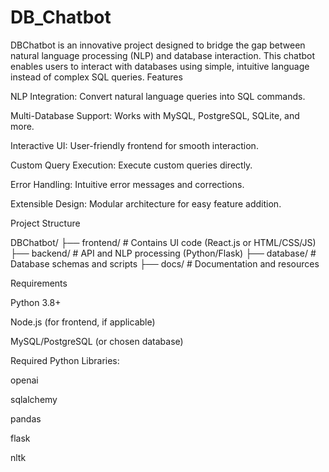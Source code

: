 # DB_Chatbot
DBChatbot is an innovative project designed to bridge the gap between natural language processing (NLP) and database interaction. This chatbot enables users to interact with databases using simple, intuitive language instead of complex SQL queries.
Features

NLP Integration: Convert natural language queries into SQL commands.

Multi-Database Support: Works with MySQL, PostgreSQL, SQLite, and more.

Interactive UI: User-friendly frontend for smooth interaction.

Custom Query Execution: Execute custom queries directly.

Error Handling: Intuitive error messages and corrections.

Extensible Design: Modular architecture for easy feature addition.

Project Structure

DBChatbot/
├── frontend/          # Contains UI code (React.js or HTML/CSS/JS)
├── backend/           # API and NLP processing (Python/Flask)
├── database/          # Database schemas and scripts
├── docs/              # Documentation and resources

Requirements

Python 3.8+

Node.js (for frontend, if applicable)

MySQL/PostgreSQL (or chosen database)

Required Python Libraries:

openai

sqlalchemy

pandas

flask

nltk
